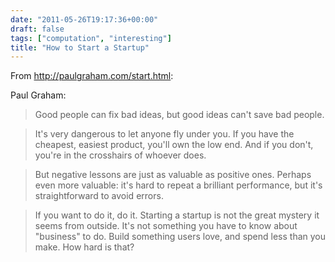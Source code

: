```yaml
---
date: "2011-05-26T19:17:36+00:00"
draft: false
tags: ["computation", "interesting"]
title: "How to Start a Startup"
---
```

From http://paulgraham.com/start.html:

Paul Graham:

>Good people can fix bad ideas, but good ideas can't save bad people.

<p/>

>It's very dangerous to let anyone fly under you. If you have the cheapest, easiest product, you'll own the low end. And if you don't, you're in the crosshairs of whoever does.

<p/>

>But negative lessons are just as valuable as positive ones. Perhaps even more valuable: it's hard to repeat a brilliant performance, but it's straightforward to avoid errors.

<p/>

>If you want to do it, do it. Starting a startup is not the great mystery it seems from outside. It's not something you have to know about "business" to do. Build something users love, and spend less than you make. How hard is that?